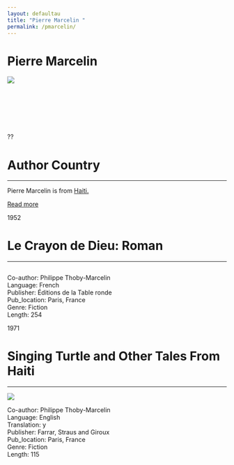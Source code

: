 ```yaml
---
layout: defaultau
title: "Pierre Marcelin "
permalink: /pmarcelin/
---
```

<!-- partial:index.partial.html -->
<div class="content">
    <h1>Pierre Marcelin </h1>
    <div class="quote">
        <div><img src="https://t4.ftcdn.net/jpg/03/40/12/49/360_F_340124934_bz3pQTLrdFpH92ekknuaTHy8JuXgG7fi.jpg" class="logo"></div>
    </div>
    <div class="timeline">
        <div style="padding-bottom:100px;"></div>
        <div class="block">
            <div class="date right"><p class="right">??</p></div>
            <div class="dot"></div>
            <div class="left first">
            <div class="author_country">
                <h1>Author Country</h1><hr>
          <div class="aclocation">   <p>Pierre Marcelin  is from <a href="{{ site.baseurl }}/5">Haiti.</a></p></div>
              <div class="acreadmore">  <a href="" target="_blank">Read more</a></div>
            </div>
            </div>
        </div>
        <div class="block">
            <div class="date left"><p class="left">1952</p></div>
            <div class="dot"></div>
            <div class="right hide">
                <h1>Le Crayon de Dieu: Roman</h1><hr>
                <p><img src=""></p>
                <p>
                Co-author: Philippe Thoby-Marcelin<br/>
                Language: French<br/>
                Publisher: Éditions de la Table ronde<br/>
                Pub_location: Paris, France<br/>
                Genre: Fiction<br/>
                Length: 254</p>
            </div>
        </div>
        <div class="block">
            <div class="date right"><p class="right">1971</p></div>
            <div class="dot"></div>
            <div class="left hide">
                <h1>Singing Turtle and Other Tales From Haiti</h1><hr>
                <p><img src="https://covers.openlibrary.org/b/id/8025207-L.jpg"></p>
                <p>
                Co-author: Philippe Thoby-Marcelin<br/>
                Language: English<br/>
                Translation: y<br/>
                Publisher: Farrar, Straus and Giroux<br/>
                Pub_location: Paris, France<br/>
                Genre: Fiction<br/>
                Length: 115</p>
            </div>
        </div>
        <div style="padding-bottom:100px;"></div>
    </div>
  <!-- partial -->
<script src='https://cdnjs.cloudflare.com/ajax/libs/jquery/3.1.1/jquery.min.js'></script><script  src="{{ site.baseurl }}/assets/js/authorscript.js"></script>
